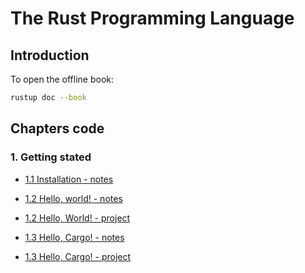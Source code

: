 # The Rust Programming Language

## Introduction

To open the offline book:

```bash
rustup doc --book
```

## Chapters code

### 1. Getting stated

- [1.1 Installation - notes](docs/notes.md#11-installation)

- [1.2 Hello, world! - notes](docs/notes.md#12-hello-world)

- [1.2 Hello, World! - project](/hello_world/)

- [1.3 Hello, Cargo! - notes](docs/notes.md#13-hello-cargo)

- [1.3 Hello, Cargo! - project](/hello_cargo/)
